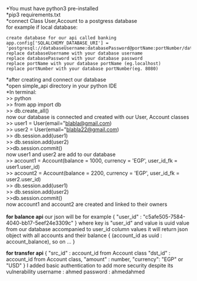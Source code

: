 *You must have python3 pre-installed<br>
*pip3 requirements.txt<br>
*connect Class User,Account to a postgress database<br>
for example if local database:

	create database for our api called banking
	app.config['SQLALCHEMY_DATABASE_URI'] = 'postgresql://databaseUsername:databasePassword@portName:portNumber/databaseName'
	replace databaseUsername with your database username
	replace databasePassword with your database password
	replace portName with your database portName (eg.localhost)
	replace portNumber with your database portNumber(eg. 8080)
*after creating and connect our database<br>
*open simple_api directory in your python IDE<br>
*In terminal:<br>
	>> python<br>
	>> from app import db<br>
	>> db.create_all()<br>
now our database is connected and created with our User, Account classes<br>
	>> user1 = User(email="blabla@gmail.com)<br>
	>> user2 = User(email="blabla22@gmail.com)<br>
	>> db.session.add(user1)<br>
	>> db.session.add(user2)<br>
	>>db.session.commit()<br>
now user1 and user2 are add to our database<br>
	>> account1 = Account(balance = 1000, currency = 'EGP', user_id_fk = user1.user_id)<br>
	>> account2 = Account(balance = 2200, currency = 'EGP', user_id_fk = user2.user_id)<br>
	>> db.session.add(user1)<br>
	>> db.session.add(user2)<br>
	>>db.session.commit()<br>
now account1 and account2 are created and linked to their owners<br>
<br>
******for balance api******
our json will be
for example
{
    "user_id" : "c5afe505-7584-4040-bb17-5eef24e3309c"
}
where key is "user_id" and value is uuid value from our database accompanied to user_id column values
it will return json object with all accounts and their balance
{
	(account_id as uuid : account_balance),
	so on ...
}
<br>

******for transfer api******
{
    "src_id" : account_id from Account class
    "dst_id" : account_id from Account class,
    "amount" : number,
    "currency": "EGP" or "USD"
}
I added basic authentication to add more security despite its vulnerability
username : ahmed 
password : ahmedahmed
